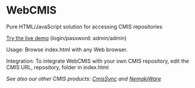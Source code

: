 WebCMIS
=======

Pure HTML/JavaScript solution for accessing CMIS repositories

[Try the live demo](http://nicolas-raoul.github.io/WebCMIS/) (login/password: admin/admin)

Usage: Browse index.html with any Web browser.

Integration: To integrate WebCMIS with your own CMIS repository, edit the CMIS URL, repository, folder in index.html

*See also our other CMIS products: [CmisSync](http://CmisSync.com) and [NemakiWare](http://NemakiWare.com)*
